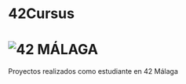 # 42Cursus
# ![42 MÁLAGA](https://i.ibb.co/BtZZWjS/42-Malaga-horiz-black-4.png)

Proyectos realizados como estudiante en 42 Málaga
